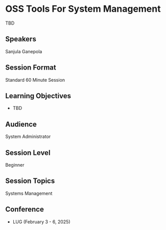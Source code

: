 # OSS Tools For System Management

TBD

## Speakers
Sanjula Ganepola

## Session Format
Standard 60 Minute Session

## Learning Objectives
* TBD

## Audience
System Administrator

## Session Level
Beginner

## Session Topics
Systems Management

## Conference
* LUG (February 3 - 6, 2025)